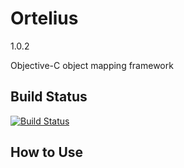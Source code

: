 # Ortelius

1.0.2

Objective-C object mapping framework

## Build Status

[![Build Status](https://travis-ci.org/exsortis/Ortelius.svg)](https://travis-ci.org/exsortis/Ortelius)

## How to Use

